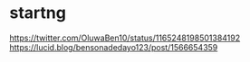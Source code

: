 # startng
https://twitter.com/OluwaBen10/status/1165248198501384192
https://lucid.blog/bensonadedayo123/post/1566654359
